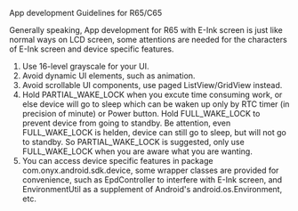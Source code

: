 App development Guidelines for R65/C65

Generally speaking, App development for R65 with E-Ink screen is just like normal ways on LCD screen, some attentions are needed for the characters of E-Ink screen and device specific features.
1. Use 16-level grayscale for your UI.
2. Avoid dynamic UI elements, such as animation.
3. Avoid scrollable UI components, use paged ListView/GridView instead.
4. Hold PARTIAL_WAKE_LOCK when you excute time consuming work, or else device will go to sleep which can be waken up only by RTC timer (in precision of minute) or Power button. Hold FULL_WAKE_LOCK to prevent device from going to standby. Be attention, even FULL_WAKE_LOCK is helden, device can still go to sleep, but will not go to standby. So PARTIAL_WAKE_LOCK is suggested, only use FULL_WAKE_LOCK when you are aware what you are wanting.
5. You can access device specific features in package com.onyx.android.sdk.device, some wrapper classes are provided for convenience, such as EpdController to interfere with E-Ink screen, and EnvironmentUtil as a supplement of Android's android.os.Environment, etc.
